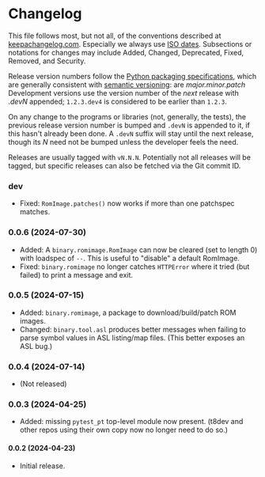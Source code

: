 Changelog
=========

This file follows most, but not all, of the conventions described at
[keepachangelog.com]. Especially we always use [ISO dates]. Subsections or
notations for changes may include Added, Changed, Deprecated, Fixed,
Removed, and Security.

Release version numbers follow the [Python packaging
specifications][pyver], which are generally consistent with [semantic
versioning][semver]: are _major.minor.patch_ Development versions use the
version number of the _next_ release with _.devN_ appended; `1.2.3.dev4` is
considered to be earlier than `1.2.3`.

On any change to the programs or libraries (not, generally, the tests), the
previous release version number is bumped and `.devN` is appended to it, if
this hasn't already been done. A `.devN` suffix will stay until the next
release, though its _N_ need not be bumped unless the developer feels the
need.

Releases are usually tagged with `vN.N.N`. Potentially not all releases
will be tagged, but specific releases can also be fetched via the Git
commit ID.

### dev
- Fixed: `RomImage.patches()` now works if more than one patchspec matches.

### 0.0.6 (2024-07-30)
- Added: A `binary.romimage.RomImage` can now be cleared (set to length 0)
  with loadspec of `--`. This is useful to "disable" a default RomImage.
- Fixed: `binary.romimage` no longer catches `HTTPError` where it tried
  (but failed) to print a message and exit.

### 0.0.5 (2024-07-15)
- Added: `binary.romimage`, a package to download/build/patch ROM images.
- Changed: `binary.tool.asl` produces better messages when failing to parse
  symbol values in ASL listing/map files. (This better exposes an ASL bug.)

### 0.0.4 (2024-07-14)
- (Not released)

### 0.0.3 (2024-04-25)
- Added: missing `pytest_pt` top-level module now present.
  (t8dev and other repos using their own copy now no longer need to do so.)

#### 0.0.2 (2024-04-23)
- Initial release.



<!-------------------------------------------------------------------->
[ISO dates]: https://xkcd.com/1179/
[keepachangelog.com]: https://keepachangelog.com/
[pyver]: https://packaging.python.org/en/latest/specifications/version-specifiers/#version-specifiers
[semver]: https://en.wikipedia.org/wiki/Software_versioning#Semantic_versioning
